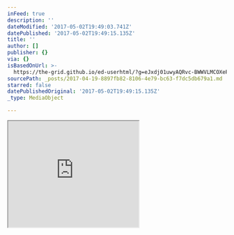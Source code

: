 ```yaml
---
inFeed: true
description: ''
dateModified: '2017-05-02T19:49:03.741Z'
datePublished: '2017-05-02T19:49:15.135Z'
title: ''
author: []
publisher: {}
via: {}
isBasedOnUrl: >-
  https://the-grid.github.io/ed-userhtml/?g=eJxdj01uwyAQRvc-BWWVLMCOXeP4L4fotuoCA7JJKKAMkWM1vXuJklZWZzcz7xu96UCctQ-Iw2IFgrPocZp6Piouczo6NxoVN1ILHrSzVLjP5zY9QsolDMsDokfAhy59XDsk3Qsh6E1FHBESW20BCcMBerwK4QTdC8JiVI-lBm_40mhrtFVkME6c2lnLMDVVvvfXdlJ6nEJTZ_76TEoeOOGSCKOVDT0WnPjLQF7LgrF6x7JyV1ZZxv7RYFxk66JmrNhXeX0Xj4JR81d_s5JEPZq1lW6m6-Htht4_ttRfYNp8fW_b5O_3H6Imbg8
sourcePath: _posts/2017-04-19-8897fb82-8106-4e79-bc63-f7dc5db679a1.md
starred: false
datePublishedOriginal: '2017-05-02T19:49:15.135Z'
_type: MediaObject

---
```

<iframe src="https://the-grid.github.io/ed-userhtml/?g=eJxdj01uwyAQRvc-BWWVLMCOXeP4L4fotuoCA7JJKKAMkWM1vXuJklZWZzcz7xu96UCctQ-Iw2IFgrPocZp6Piouczo6NxoVN1ILHrSzVLjP5zY9QsolDMsDokfAhy59XDsk3Qsh6E1FHBESW20BCcMBerwK4QTdC8JiVI-lBm_40mhrtFVkME6c2lnLMDVVvvfXdlJ6nEJTZ_76TEoeOOGSCKOVDT0WnPjLQF7LgrF6x7JyV1ZZxv7RYFxk66JmrNhXeX0Xj4JR81d_s5JEPZq1lW6m6-Htht4_ttRfYNp8fW_b5O_3H6Imbg8" height="244" style=""></iframe>